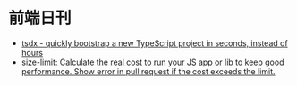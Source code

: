 # 前端日刊

* [tsdx - quickly bootstrap a new TypeScript project in seconds, instead of hours](https://tsdx.io/)
* [size-limit: Calculate the real cost to run your JS app or lib to keep good performance. Show error in pull request if the cost exceeds the limit.](https://github.com/ai/size-limit/)

